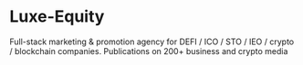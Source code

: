 # Luxe-Equity
Full-stack marketing &amp; promotion agency for DEFI / ICO / STO / IEO / crypto / blockchain companies. Publications on 200+ business and crypto media
